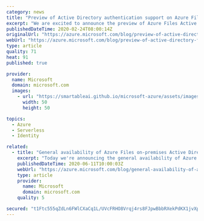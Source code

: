 ```yaml
---
category: news
title: "Preview of Active Directory authentication support on Azure Files"
excerpt: "We are excited to announce the preview of Azure Files Active Directory (AD) authentication. You can now mount your Azure Files using AD credentials with the exact same access control experience as on-premises. You may leverage an Active Directory domain service (AD DS) either hosted on-premises or on"
publishedDateTime: 2020-02-24T08:00:14Z
originalUrl: "https://azure.microsoft.com/blog/preview-of-active-directory-for-authentication-on-azure-file/"
webUrl: "https://azure.microsoft.com/blog/preview-of-active-directory-for-authentication-on-azure-file/"
type: article
quality: 71
heat: 91
published: true

provider:
  name: Microsoft
  domain: microsoft.com
  images:
    - url: "https://smartableai.github.io/microsoft-azure/assets/images/organizations/microsoft.com-50x50.jpg"
      width: 50
      height: 50

topics:
  - Azure
  - Serverless
  - Identity

related:
  - title: "General availability of Azure Files on-premises Active Directory Domain Services authentication"
    excerpt: "Today we're announcing the general availability of Azure Files support for authentication with on-premises Active Directory Domain Services (AD DS).\r\n\r\nSince preview in February 2020, we’ve received great feedback and growing interest from our customers, especially because of increased work from home"
    publishedDateTime: 2020-06-11T10:00:03Z
    webUrl: "https://azure.microsoft.com/blog/general-availability-of-azure-files-onpremises-active-directory-domain-services-authentication/"
    type: article
    provider:
      name: Microsoft
      domain: microsoft.com
    quality: 5

secured: "t1Ftc555qZdLn6FWlCXaCq1L/UVcFRHO8Vrqj4rs8FJpwBbbRXekPdKX1jvXpxW+wRpqBGcypjTPZjiN37Z77S4StZBkVep6o5S+xn95DQUS/HG5SQItxdoT4iPYhZHH52oMiYLbbKaewP90ueIvOGypGexB29JbnLn1ky84bryhEESU2H7sNjo9kKb2uP+ebx78IVrpCctzNhw6ukHRps957PAootxecvDghMLF+eJ6gzUj0lQJ8WBmI5VyEfSE0FTPVOYNVFBtqzMeiiNSL9aAgMuHZpW6LkQr46Oq68BDILQhC3eN2EuhjqlvHTb6U/7JPTr6MxJDZ+cpKf5EyWpelizbZiZ6ZEtMUXEmlHU=;ZbF2e525YCJ+wOJmAXYzkQ=="
---
```


